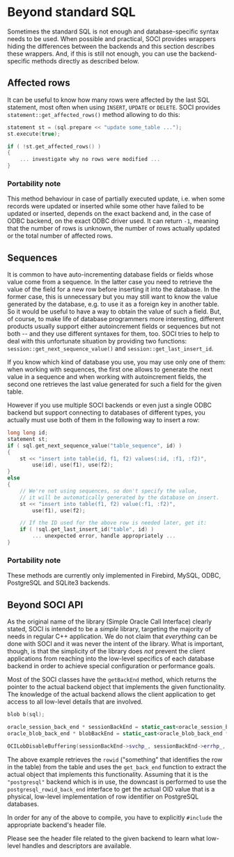 # Beyond standard SQL

Sometimes the standard SQL is not enough and database-specific syntax needs to be used.
When possible and practical, SOCI provides wrappers hiding the differences between the backends and this section describes these wrappers.
And, if this is still not enough, you can use the backend-specific methods directly as described below.

## Affected rows

It can be useful to know how many rows were affected by the last SQL statement, most often when using `INSERT`, `UPDATE` or `DELETE`.
SOCI provides `statement::get_affected_rows()` method allowing to do this:

```cpp
statement st = (sql.prepare << "update some_table ...");
st.execute(true);

if ( !st.get_affected_rows() )
{
    ... investigate why no rows were modified ...
}
```

### Portability note

This method behaviour in case of partially executed update, i.e. when some records were updated or inserted while some other have failed to be updated or inserted, depends on the exact backend and, in the case of ODBC backend, on the exact ODBC driver used.
It can return `-1`, meaning that the number of rows is unknown, the number of rows actually updated or the total number of affected rows.

## Sequences

It is common to have auto-incrementing database fields or fields whose value come from a sequence.
In the latter case you need to retrieve the value of the field for a new row before inserting it into the database.
In the former case, this is unnecessary but you may still want to know the value generated by the database, e.g. to use it as a foreign key in another table.
So it would be useful to have a way to obtain the value of such a field.
But, of course, to make life of database programmers more interesting, different products usually support either autoincrement fields or sequences but not both -- and they use different syntaxes for them, too.
SOCI tries to help to deal with this unfortunate situation by providing two functions: `session::get_next_sequence_value()` and `session::get_last_insert_id`.

If you know which kind of database you use, you may use only one of them: when working with sequences, the first one allows to generate the next value in a sequence and when working with autoincrement fields, the second one retrieves the last value generated for such a field for the given table.

However if you use multiple SOCI backends or even just a single ODBC backend but support connecting to databases of different types, you actually must use both of them in the following way to insert a row:

```cpp
long long id;
statement st;
if ( sql.get_next_sequence_value("table_sequence", id) )
{
    st << "insert into table(id, f1, f2) values(:id, :f1, :f2)",
        use(id), use(f1), use(f2);
}
else
{
    // We're not using sequences, so don't specify the value,
    // it will be automatically generated by the database on insert.
    st << "insert into table(f1, f2) value(:f1, :f2)",
        use(f1), use(f2);

    // If the ID used for the above row is needed later, get it:
    if ( !sql.get_last_insert_id("table", id) )
        ... unexpected error, handle appropriately ...
}
```

### Portability note

These methods are currently only implemented in Firebird, MySQL, ODBC, PostgreSQL and SQLite3 backends.

## Beyond SOCI API

As the original name of the library (Simple Oracle Call Interface) clearly stated, SOCI is intended to be a *simple* library, targeting the majority of needs in regular C++ application.
We do not claim that *everything* can be done with SOCI and it was never the intent of the library.
What is important, though, is that the simplicity of the
library does *not* prevent the client applications from reaching into the low-level specifics of each database backend in order to achieve special configuration or performance goals.

Most of the SOCI classes have the `getBackEnd` method, which returns the pointer to the actual backend object that implements the given functionality.
The knowledge of the actual backend allows the client application to get access to all low-level details that are involved.

```cpp
blob b(sql);

oracle_session_back_end * sessionBackEnd = static_cast<oracle_session_back_end *>(sql.get_back_end());
oracle_blob_back_end * blobBackEnd = static_cast<oracle_blob_back_end *>(b.get_back_end());

OCILobDisableBuffering(sessionBackEnd->svchp_, sessionBackEnd->errhp_, blobBackEnd->lobp_);
```

The above example retrieves the `rowid` ("something" that identifies the row in the table) from the table and uses the `get_back_end` function to extract the actual object that implements this functionality.
Assuming that it is the `"postgresql"` backend which is in use, the downcast is performed to use the `postgresql_rowid_back_end` interface to get the actual OID value that is a physical, low-level implementation of row identifier on PostgreSQL databases.

In order for any of the above to compile, you have to explicitly `#include` the appropriate backend's header file.

Please see the header file related to the given backend to learn what low-level handles and descriptors are available.
